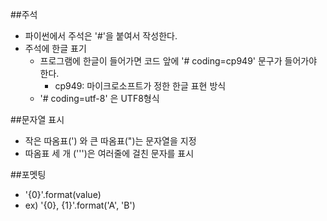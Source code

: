 ##주석
- 파이썬에서 주석은 '#'을 붙여서 작성한다. 
- 주석에 한글 표기
    - 프로그램에 한글이 들어가면 코드 앞에 '# coding=cp949' 문구가 들어가야 한다. 
        - cp949: 마이크로소프트가 정한 한글 표현 방식
    - '# coding=utf-8' 은 UTF8형식


##문자열 표시
- 작은 따옴표(') 와 큰 따옴표(")는 문자열을 지정
- 따옴표 세 개 (''')은 여러줄에 걸친 문자를 표시

##포멧팅
- '{0}'.format(value)
- ex) '{0}, {1}'.format('A', 'B')

